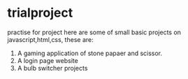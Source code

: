 # trialproject
practise for project
here are some of small basic projects on javascript,html,css, these are:
1. A gaming  application of stone papaer and scissor.
2. A login page website
3. A bulb switcher projects
